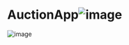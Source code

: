 # AuctionApp![image](https://user-images.githubusercontent.com/56314198/162628281-fb3523ee-af79-430f-a327-e3174bd19801.png)


![image](https://user-images.githubusercontent.com/56314198/162628294-f4453dd0-dad0-4e8b-8a00-ab120c16a442.png)
